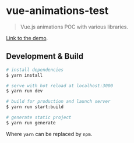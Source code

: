 # vue-animations-test

> Vue.js animations POC with various libraries.

[Link to the demo](https://infallible-heyrovsky-6f54e3.netlify.com/).

## Development & Build

``` bash
# install dependencies
$ yarn install

# serve with hot reload at localhost:3000
$ yarn run dev

# build for production and launch server
$ yarn run start:build

# generate static project
$ yarn run generate
```

Where ```yarn``` can be replaced by ```npm```.
